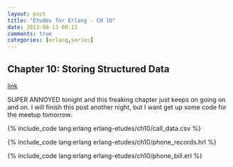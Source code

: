```yaml
---
layout: post
title: "Études for Erlang - CH 10"
date: 2013-08-13 00:13
comments: true
categories: [erlang,series]
---
```


## Chapter 10: Storing Structured Data
[link](http://chimera.labs.oreilly.com/books/1234000000726/ch10.html)

SUPER ANNOYED tonight and this freaking chapter just keeps on going on and on.  I will finish this post another night, but I want get up some code for the meetup tomorrow.


{% include_code lang:erlang erlang-etudes/ch10/call_data.csv %}

{% include_code lang:erlang erlang-etudes/ch10/phone_records.hrl %}

{% include_code lang:erlang erlang-etudes/ch10/phone_bill.erl %}
